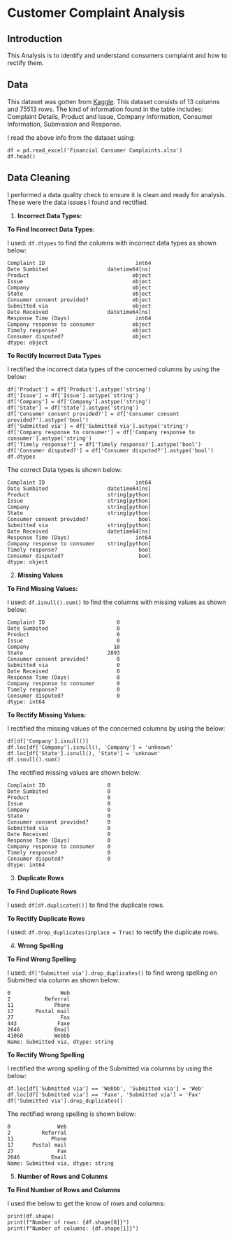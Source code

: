 # Customer Complaint Analysis
## Introduction
This Analysis is to identify and understand consumers complaint and how to rectify them.
## Data
This dataset was gotten from [Kaggle](https://www.kaggle.com/). This dataset consists of 13 columns and 75513 rows. The kind of information found in the table includes:
Complaint Details, Product and Issue, Company Information, Consumer Information, Submission and Response.

I read the above info from the dataset using:

```import pandas as pd
df = pd.read_excel('Financial Consumer Complaints.xlsx')
df.head()
```

## Data Cleaning
I performed a data quality check to ensure it is clean and ready for analysis. These were the data issues I found and rectified.
1. **Incorrect Data Types:**

**To Find Incorrect Data Types:**

I used: ```df.dtypes``` to find the columns with incorrect data types as shown below:
```
Complaint ID                             int64
Date Sumbited                   datetime64[ns]
Product                                 object
Issue                                   object
Company                                 object
State                                   object
Consumer consent provided?              object
Submitted via                           object
Date Received                   datetime64[ns]
Response Time (Days)                     int64
Company response to consumer            object
Timely response?                        object
Consumer disputed?                      object
dtype: object
``` 
**To Rectify Incorrect Data Types**

I rectified the incorrect data types of the concerned columns by using the below:
```
df['Product'] = df['Product'].astype('string')
df['Issue'] = df['Issue'].astype('string')
df['Company'] = df['Company'].astype('string')
df['State'] = df['State'].astype('string')
df['Consumer consent provided?'] = df['Consumer consent provided?'].astype('bool')
df['Submitted via'] = df['Submitted via'].astype('string')
df['Company response to consumer'] = df['Company response to consumer'].astype('string')
df['Timely response?'] = df['Timely response?'].astype('bool')
df['Consumer disputed?'] = df['Consumer disputed?'].astype('bool')
df.dtypes
```
The correct Data types is shown below:
```
Complaint ID                             int64
Date Sumbited                   datetime64[ns]
Product                         string[python]
Issue                           string[python]
Company                         string[python]
State                           string[python]
Consumer consent provided?                bool
Submitted via                   string[python]
Date Received                   datetime64[ns]
Response Time (Days)                     int64
Company response to consumer    string[python]
Timely response?                          bool
Consumer disputed?                        bool
dtype: object
```
2. **Missing Values**

**To Find Missing Values:**

I used: ```df.isnull().sum()``` to find the columns with missing values as shown below:
```
Complaint ID                       0
Date Sumbited                      0
Product                            0
Issue                              0
Company                           18
State                           2893
Consumer consent provided?         0
Submitted via                      0
Date Received                      0
Response Time (Days)               0
Company response to consumer       0
Timely response?                   0
Consumer disputed?                 0
dtype: int64
```
**To Rectify Missing Values:**

I rectified the missing values of the concerned columns by using the below:
```
df[df['Company'].isnull()]
df.loc[df['Company'].isnull(), 'Company'] = 'unknown'
df.loc[df['State'].isnull(), 'State'] = 'unknown'
df.isnull().sum()
```
The rectified missing values are shown below:
```
Complaint ID                    0
Date Sumbited                   0
Product                         0
Issue                           0
Company                         0
State                           0
Consumer consent provided?      0
Submitted via                   0
Date Received                   0
Response Time (Days)            0
Company response to consumer    0
Timely response?                0
Consumer disputed?              0
dtype: int64
```
3. **Duplicate Rows**

**To Find Duplicate Rows**

I used: ```df[df.duplicated()]``` to find the duplicate rows.

**To Rectify Duplicate Rows**

I used: ```df.drop_duplicates(inplace = True)``` to rectify the duplicate rows.

 4. **Wrong Spelling**

 **To Find Wrong Spelling**

 I used: ```df['Submitted via'].drop_duplicates()``` to find wrong spelling on Submitted via column as shown below:
 ```
0                Web
2           Referral
11             Phone
17       Postal mail
27               Fax
443             Faxe
2646           Email
41060          Webbb
Name: Submitted via, dtype: string
```
**To Rectify Wrong Spelling**

I rectified the wrong spelling of the Submitted via columns by using the below:
```
df.loc[df['Submitted via'] == 'Webbb', 'Submitted via'] = 'Web'
df.loc[df['Submitted via'] == 'Faxe', 'Submitted via'] = 'Fax'
df['Submitted via'].drop_duplicates()
```
The rectified wrong spelling is shown below:
```
0               Web
2          Referral
11            Phone
17      Postal mail
27              Fax
2646          Email
Name: Submitted via, dtype: string
```

5. **Number of Rows and Colunms**

**To Find Number of Rows and Columns**

I used the below to get the know of rows and columns:
```
print(df.shape)
print(f"Number of rows: {df.shape[0]}")
print(f"Number of columns: {df.shape[1]}")
```
